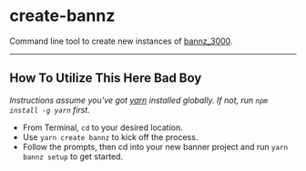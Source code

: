 # create-bannz

Command line tool to create new instances of [bannz_3000](https://github.com/blakehicks/bannz_3000).

---

## How To Utilize This Here Bad Boy

_Instructions assume you've got [yarn](https://yarnpkg.com/getting-started/install) installed globally. If not, run `npm install -g yarn` first._

-   From Terminal, `cd` to your desired location.
-   Use `yarn create bannz` to kick off the process.
-   Follow the prompts, then cd into your new banner project and run `yarn bannz setup` to get started.
